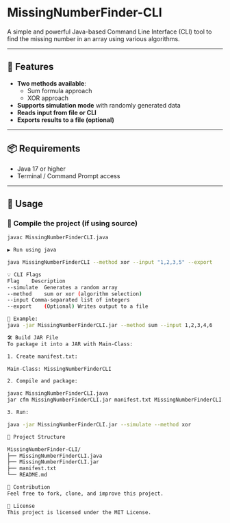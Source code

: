 
# MissingNumberFinder-CLI

A simple and powerful Java-based Command Line Interface (CLI) tool to find the missing number in an array using various algorithms.

---

## 🔧 Features

- **Two methods available**:
  - Sum formula approach
  - XOR approach
- **Supports simulation mode** with randomly generated data
- **Reads input from file or CLI**
- **Exports results to a file (optional)**

---

## 📦 Requirements

- Java 17 or higher
- Terminal / Command Prompt access

---

## 🚀 Usage

### 📁 Compile the project (if using source)
```bash
javac MissingNumberFinderCLI.java

▶️ Run using java

java MissingNumberFinderCLI --method xor --input "1,2,3,5" --export

💡 CLI Flags
Flag	Description
--simulate	Generates a random array
--method	sum or xor (algorithm selection)
--input	Comma-separated list of integers
--export	(Optional) Writes output to a file

🧪 Example:
java -jar MissingNumberFinderCLI.jar --method sum --input 1,2,3,4,6

🛠️ Build JAR File
To package it into a JAR with Main-Class:

1. Create manifest.txt:

Main-Class: MissingNumberFinderCLI

2. Compile and package:

javac MissingNumberFinderCLI.java
jar cfm MissingNumberFinderCLI.jar manifest.txt MissingNumberFinderCLI.class

3. Run:

java -jar MissingNumberFinderCLI.jar --simulate --method xor

📂 Project Structure

MissingNumberFinder-CLI/
├── MissingNumberFinderCLI.java
├── MissingNumberFinderCLI.jar
├── manifest.txt
└── README.md

🤝 Contribution
Feel free to fork, clone, and improve this project.

📜 License
This project is licensed under the MIT License.